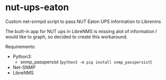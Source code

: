 # nut-ups-eaton
Custom net-snmpd script to pass NUT Eaton UPS information to Librenms

The built-in app for NUT ups in LibreNMS is missing alot of information I would like to graph, so decided to create this workaround.

Requirements:
- Python3:
    - snmp_passpersist (`python3 -m pip install snmp_passpersist`)
- Net-SNMP
- LibreNMS
